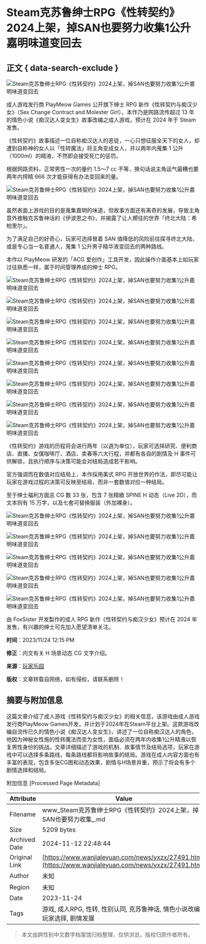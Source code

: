 # Steam克苏鲁绅士RPG《性转契约》2024上架，掉SAN也要努力收集1公升嘉明味道变回去

## 正文 { data-search-exclude }


![Steam克苏鲁绅士RPG《性转契约》2024上架，掉SAN也要努力收集1公升嘉明味道变回去](https://ziyuan.wanjialeyuan.com/d/file/news/20231124/ktkejuymlaj.png)

成人游戏发行商 PlayMeow Games 公开旗下绅士 RPG 新作《性转契约与痴汉少女》（Sex Change Contract and Molester Girl），本作乃是网路流传超过 13 年的情色小说《痴汉达人变女生》故事改编之成人游戏，预计在 2024 年于 Steam 发售。

《性转契约》故事描述一位自称痴汉达人的恶徒，一心只想征服全天下的女人，却遭到自称神的女人以「性转魔法」将主角变成女人，并以两年内蒐集 1 公升（1000ml）的精液，不然即会接受死亡的惩罚。

根据网路资料，正常男性一次的量约 1.5～7 cc 不等，换句话说主角运气最糟也要两年内搾精 666 次才能获得有办法变回来的量。

![Steam克苏鲁绅士RPG《性转契约》2024上架，掉SAN也要努力收集1公升嘉明味道变回去](https://ziyuan.wanjialeyuan.com/d/file/news/20231124/tyzc1mql02g.jpg)

虽然表面上游戏的目的是蒐集嘉明的味道，但故事方面还有离奇的发展，导致主角意外接触克苏鲁神话的《伊波恩之书》，并揭露了让人嚮往的世界「终北大陆：希柏里尔」。

为了满足自己的好奇心，玩家可选择冒着 SAN 值降低的风险前往探寻终北大陆，或是专心当一名普通人，蒐集 1 公升男子精华液变回去的两种路线。

本作以 PlayMeow 研发的「ACG 爱创作」工具开发，因此操作介面基本上如玩家过往熟悉一样，属于时间管理养成的绅士 RPG。

![Steam克苏鲁绅士RPG《性转契约》2024上架，掉SAN也要努力收集1公升嘉明味道变回去](https://ziyuan.wanjialeyuan.com/d/file/news/20231124/j4d2tczivzj.jpg)

![Steam克苏鲁绅士RPG《性转契约》2024上架，掉SAN也要努力收集1公升嘉明味道变回去](https://ziyuan.wanjialeyuan.com/d/file/news/20231124/hgsqe11ltkk.jpg)

![Steam克苏鲁绅士RPG《性转契约》2024上架，掉SAN也要努力收集1公升嘉明味道变回去](https://ziyuan.wanjialeyuan.com/d/file/news/20231124/okw01ylpbhd.jpg)

![Steam克苏鲁绅士RPG《性转契约》2024上架，掉SAN也要努力收集1公升嘉明味道变回去](https://ziyuan.wanjialeyuan.com/d/file/news/20231124/non1xyrmjfm.jpg)

![Steam克苏鲁绅士RPG《性转契约》2024上架，掉SAN也要努力收集1公升嘉明味道变回去](https://ziyuan.wanjialeyuan.com/d/file/news/20231124/5tfodglirn5.jpg)

![Steam克苏鲁绅士RPG《性转契约》2024上架，掉SAN也要努力收集1公升嘉明味道变回去](https://ziyuan.wanjialeyuan.com/d/file/news/20231124/esdiva0bnup.jpg)

![Steam克苏鲁绅士RPG《性转契约》2024上架，掉SAN也要努力收集1公升嘉明味道变回去](https://ziyuan.wanjialeyuan.com/d/file/news/20231124/or4l24bfl4t.jpg)

![Steam克苏鲁绅士RPG《性转契约》2024上架，掉SAN也要努力收集1公升嘉明味道变回去](https://ziyuan.wanjialeyuan.com/d/file/news/20231124/ztxy1ovravn.jpg)

《性转契约》游戏的历程将会进行两年（以週为单位），玩家可选择研究、便利商店、直播、女僕咖啡厅、酒店、卖春等六大行程，并都有各自的剧情及 H 事件可供解锁，且执行顺序与决策可能会对结局造成若干影响。

官方强调而在数值对应结局上，本作採用美式 RPG 开放世界的作法，即尽可能让玩家在游戏过程的决策可反映至结局，而非一套数值对应一种结局。

至于绅士福利方面总 CG 数 33 张，包含 7 张精緻 SPINE H 动态（Live 2D），而文本则有 15 万字，以及七套可替换服装（外加裸身）。

![Steam克苏鲁绅士RPG《性转契约》2024上架，掉SAN也要努力收集1公升嘉明味道变回去](https://ziyuan.wanjialeyuan.com/d/file/news/20231124/rq4e2f0f1km.png)

![Steam克苏鲁绅士RPG《性转契约》2024上架，掉SAN也要努力收集1公升嘉明味道变回去](https://ziyuan.wanjialeyuan.com/d/file/news/20231124/fy3szbsko0h.png)

![Steam克苏鲁绅士RPG《性转契约》2024上架，掉SAN也要努力收集1公升嘉明味道变回去](https://ziyuan.wanjialeyuan.com/d/file/news/20231124/qjbdvf20wra.png)

![Steam克苏鲁绅士RPG《性转契约》2024上架，掉SAN也要努力收集1公升嘉明味道变回去](https://ziyuan.wanjialeyuan.com/d/file/news/20231124/dlqhisfeane.jpg)

![Steam克苏鲁绅士RPG《性转契约》2024上架，掉SAN也要努力收集1公升嘉明味道变回去](https://ziyuan.wanjialeyuan.com/d/file/news/20231124/evqbyys1p3y.png)

由 FoxSister 开发製作的成人 RPG 新作《性转契约与痴汉少女》预计在 2024 年发售，有兴趣的绅士可先加入愿望清单关注。

**时间**：2023/11/24 12:15 PM

**修正**：内文有关 H 场景动态 CG 文字介绍。

**来源**：[玩家乐园](https://www.wanjialeyuan.com/news/yxzx/27491.html)

**版权**：文章转载自网络，如有侵权，请联系删除！

## 摘要与附加信息

<!-- tcd_abstract -->
这篇文章介绍了成人游戏《性转契约与痴汉少女》的相关信息，该游戏由成人游戏发行商PlayMeow Games开发，并计划于2024年在Steam平台上架。这款游戏改编自流传已久的情色小说《痴汉达人变女生》，讲述了一位自称痴汉达人的角色，他因为神秘女性施的性转魔法而变为女性，面临必须在两年内收集1公升精液以恢复男性身份的挑战。文章详细描述了游戏的机制、故事情节及结局选项，玩家在游戏中可以选择多条路线，每条路线都将影响故事的结局。游戏在成人内容方面也有丰富的表现，包含多张CG图和动态效果，剧情与H场景并重，预示了将会有多个剧情选择和结局。
<!-- tcd_abstract_end -->

附加信息 [Processed Page Metadata]

| Attribute       | Value                                  |
|-----------------|----------------------------------------|
| Filename        | www_Steam克苏鲁绅士RPG《性转契约》2024上架，掉SAN也要努力收集_.md                             |
| Size            | 5209 bytes                           |
| Archived Date   | 2024-11-12 22:48:44                             |
| Original Link   | [https://www.wanjialeyuan.com/news/yxzx/27491.html](https://www.wanjialeyuan.com/news/yxzx/27491.html)                       |
| Author          | 未知                               |
| Region          | 未知                               |
| Date            | 2023-11-24                                 |
| Tags            | 游戏, 成人RPG, 性转, 性别认同, 克苏鲁神话, 情色小说改编, 玩家选择, 剧情发展                                 |
>
> 本文由跨性别中文数字档案馆归档整理，仅供浏览。版权归原作者所有。
>